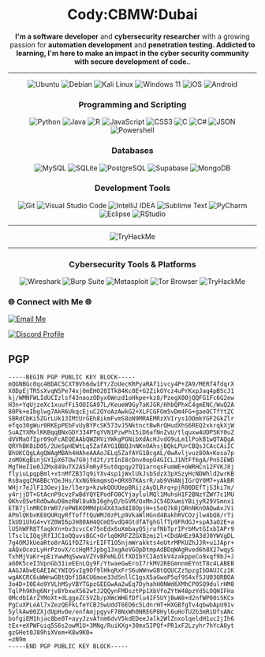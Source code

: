<div align="center">
  <h1>Cody:CBMW:Dubai</h1>
  <p><strong>I'm a software developer</strong> and <strong>cybersecurity researcher</strong> with a growing passion for <strong>automation development</strong> 
    and <strong>penetration testing. Addicted to learning, I'm here to make an impact in the cyber security community with secure development of code.</strong>.</p>
</div>

---
<div align="center">

![Ubuntu](https://img.shields.io/badge/Ubuntu-101010?style=for-the-badge&logo=ubuntu&logoColor=00FF00)
![Debian](https://img.shields.io/badge/Debian-101010?style=for-the-badge&logo=debian&logoColor=00FF00)
![Kali Linux](https://img.shields.io/badge/Kali_Linux-101010?style=for-the-badge&logo=kali-linux&logoColor=00FF00)
![Windows 11](https://img.shields.io/badge/Windows_11-101010?style=for-the-badge&logo=windows-11&logoColor=00FF00)
![iOS](https://img.shields.io/badge/iOS-101010?style=for-the-badge&logo=ios&logoColor=00FF00)
![Android](https://img.shields.io/badge/Android-101010?style=for-the-badge&logo=android&logoColor=00FF00)

###  **Programming and Scripting**
![Python](https://img.shields.io/badge/Python-101010?style=for-the-badge&logo=python&logoColor=00FF00)
![Java](https://img.shields.io/badge/Java-101010?style=for-the-badge&logo=openjdk&logoColor=00FF00)
![R](https://img.shields.io/badge/R-101010?style=for-the-badge&logo=r&logoColor=00FF00)
![JavaScript](https://img.shields.io/badge/JavaScript-101010?style=for-the-badge&logo=javascript&logoColor=00FF00)
![CSS3](https://img.shields.io/badge/CSS3-101010?style=for-the-badge&logo=css3&logoColor=00FF00)
![C](https://img.shields.io/badge/C-101010?style=for-the-badge&logo=c&logoColor=00FF00)
![C#](https://img.shields.io/badge/C%23-101010?style=for-the-badge&logo=csharp&logoColor=00FF00)
![JSON](https://img.shields.io/badge/json-101010?style=for-the-badge&logo=json&logoColor=00FF00)
![Powershell](https://img.shields.io/badge/Powershell-101010?style=for-the-badge&logo=powershell&logoColor=00FF00)

###  **Databases**
![MySQL](https://img.shields.io/badge/MySQL-101010?style=for-the-badge&logo=mysql&logoColor=00FF00)
![SQLite](https://img.shields.io/badge/SQLite-101010?style=for-the-badge&logo=sqlite&logoColor=00FF00)
![PostgreSQL](https://img.shields.io/badge/PostgreSQL-101010?style=for-the-badge&logo=postgresql&logoColor=00FF00)
![Supabase](https://img.shields.io/badge/Supabase-101010?style=for-the-badge&logo=supabase&logoColor=00FF00)
![MongoDB](https://img.shields.io/badge/MongoDB-101010?style=for-the-badge&logo=mongodb&logoColor=00FF00)

###  **Development Tools**
![Git](https://img.shields.io/badge/GIT-101010?style=for-the-badge&logo=git&logoColor=00FF00)
![Visual Studio Code](https://img.shields.io/badge/Visual_Studio_Code-101010?style=for-the-badge&logo=visual%20studio%20code&logoColor=00FF00)
![IntelliJ IDEA](https://img.shields.io/badge/IntelliJ_IDEA-101010?style=for-the-badge&logo=intellij-idea&logoColor=00FF00)
![Sublime Text](https://img.shields.io/badge/Sublime_Text-101010?style=for-the-badge&logo=sublime-text&logoColor=00FF00)
![PyCharm](https://img.shields.io/badge/PyCharm-101010?style=for-the-badge&logo=pycharm&logoColor=00FF00)
![Eclipse](https://img.shields.io/badge/Eclipse-101010?style=for-the-badge&logo=eclipse&logoColor=00FF00)
![RStudio](https://img.shields.io/badge/RStudio-101010?style=for-the-badge&logo=rstudio&logoColor=00FF00)

</div>



---

<div align="center"><img src="https://tryhackme-badges.s3.amazonaws.com/cbmw.png" alt="TryHackMe" /></div>

---

<div align="center">
  
###  **Cybersecurity Tools & Platforms**
![Wireshark](https://img.shields.io/badge/Wireshark-101010?style=for-the-badge&logo=wireshark&logoColor=00FF00)
![Burp Suite](https://img.shields.io/badge/Burp_Suite-101010?style=for-the-badge&logo=burpsuite&logoColor=00FF00)
![Metasploit](https://img.shields.io/badge/Metasploit-101010?style=for-the-badge&logo=metasploit&logoColor=00FF00)
![Tor Browser](https://img.shields.io/badge/Tor_Browser-101010?style=for-the-badge&logo=torbrowser&logoColor=00FF00)
![TryHackMe](https://img.shields.io/badge/TryHackMe-101010?style=for-the-badge&logo=tryhackme&logoColor=00FF00)

</div>

<!-- CONTACT ME SECTION -->

### 🌐 Connect with Me 🌐

<div>
  <p>
    <a href="mailto:cbmw@proton.me" target="_blank">
      <img src="https://img.shields.io/badge/proton%20mail-6D4AFF?style=for-the-badge&logo=protonmail&logoColor=white" alt="Email Me">
    </a>
    <br>
  </p>

  <p>
    <a href="https://discord.com/users/mr_dubai" target="_blank">
      <img src="https://img.shields.io/badge/Discord-5865F2?style=for-the-badge&logo=discord&logoColor=white" alt="Discord Profile">
    </a>
    <br>
  </p>

</div>

## PGP

```plaintext
-----BEGIN PGP PUBLIC KEY BLOCK-----
mQGNBGc0qc4BDAC5CXT0Vh6dw1FY/ZoUecKRPyaRAf1ivcy4P+ZA9/MERf4fdqrX
X8DpEjTRSsXvqNSPe74xjOmEHO28ITk84Kc0E+G2ZikOYcz4uPrKxpJaq4pBScJ1
kj/WMNFWLIdUCIzlsf43naozODyx6Wnzd1oHkpe+kz8/PzegX00jQQFG1Fc6G2ew
H3n+YqUjzeXc1xuufFi5OOIGA97L/KeueW9Gy7aKJGR/HhbQPhxC4gmENC/WuQ2A
80Pk+eIbglwg7AkR6UkqcEjuC2QYoAzAwkG2+XLFCGFOm5vDm4FG+gaeOCTfYtZC
SBRdCbKi5ZGrLUk13IMtUrGEh8ikmFvmS8oN9MRAEMRzXVIrys1OOmkYGF2GkZlr
efqo30gWur0RKEpPEbFvUyBYPcSK573vJ5NktnctBwRrQHudXhS6REQ2xkrqkXjW
SuAZYXMxlKKBqqBNxGDY334PTqYVN1PzwPh15iD6afNnZvU/tlquxw4UDP5KY0uZ
dVVMaOfIpr09oFcAEQEAAbQWZHViYWkgPGNibXdAcHJvdG9uLm1lPokB1wQTAQgA
QRYhBK8iD05/2UeSpHEWtLq5ZafAYG1BBQJnNKnOAhsjBQkLPUrCBQsJCAcCAiIC
BhUKCQgLAgQWAgMBAh4HAheAAAoJELq5ZafAYG1BcgAL/0wAvljvuz8OA+Kosa7p
zoMOKqBinjGYIpX6TOw7G9jfd2t/ztInI8cDnv0opU4GICLJ1NtFf6gA/Pn5IEWD
MgTHeIIe0JZMx849uTX2A5FmRyF5ut0qpqy2TQ1arnqsFumWE+oWRHCn12FVKJ8j
flyiuLpqpBml+xtnMfZB37q9iYXv4sp1jWxlUkJsbSdzX3pXSzyHcNDWhld2wrKB
Rs0agqCMABBcYOeJHs/XxNG9kmqmsQ+ORX07KAsrR/ab9VHANjIGrQY0M7+yAkBR
WHjr7eJlF13Oevj1e/l5erp+kzwkQOUUepBRijzAyDLRrq+pjR00DEfTjS3ki7m/
y4rjjDT+GtAcnP9cvzFwBdYQYEPodFO0CYjaylulMQl1MuhsH1F2BNzYZWY7c1MU
OKhvO5wtRdOwAuD8mzRWl8uKbI6ghyD/bSVM/OxMnJC54DXwmiYBijyR29VSmnx1
ETB7jlnMRC0rW07/ePWEKOMMdpU4X43ad4I8OpjH+s5oQ7kBjQRnNKnOAQwAxJVi
APmlQKbxKE8QURqyRfTofftQuWMJ0zPLp9VkaWlHGnd4BakhRVCOzjlw4bQ8/rTi
IkUD1UhG4+vYZ0WI6pJH80AH4QCmD5vdQ4GtdfATghGlfTp9FRdGJ+spA3aO2E+a
lU5hWFR8TfaqkYn+bv3cvcCe75nEdx6uXmbayQ5jrofNbTprIPrbMvtGIxbIAPr9
lTsclLIQqjRfIJC1oQQuvsBGC+Orlq0KRFZZGXBzmi2l+CDdAHEz9A3dJ0YWVgDL
7g4OMJkUeaRto8rAG1fDZ7kirEIFT1O5njmWrakkts4oUtrMPKUZhJJR+u1JApr+
aAQxOcezLyHrPzovX/ccHqMfJpbg13xgAeVGOpDtmpAdBDqWAgRved6h8X27wqyS
TxhMjVaKr+pEiYwwMqSwwaVZYvBPeNLOlfXDIbYCIAo5kV4zakppeCo9xqf9bJ+J
a60K5ceI3VpnGb31ieEEnLQy9F/YtwaeGwEroI7rkMV2REGmnnmEYntT8c4LABEB
AAGJAbwEGAEIACYWIQSvIg9Of9lHkqRxFrS6uWWnwGBtQQUCZzSpzgIbDAUJCz1K
wgAKCRC6uWWnwGBtQbf1DACU6moe33dSnllC1gsX5aGwaP5qf9S4xfSJU03QRBOA
3o4D+I0E4o9YVLhMSyVBYTGpzGEEGwAa2wEq7DyhahH0NWd6XMhCP0SQ9dulrHM8
TqlPh9Khg6NrjvBYbxwX562wtJ2QQynFMDsztPp1XbVfoZYtW48pzYd5LOQHIFHa
0McdbIArZYMoXt+dLggeZC5VZb/pXWcWHEfDflu4IF5UYjBwW8+d2nfWP00i5KCx
PgCuXPLeAl7xZezQEFkLfeYCBJSwUddT6ED6c5LdnrHT+HXGBfgTv4qbwbApU91v
5ylkAw00ZXjdUpHvOe/enfAmjpgyvF78NxWh0NREGP8Hyl6uHoTU2b3mRiDfsANc
bofgiEM1hjac8be0T+ayyJzvAfnm6dvV5kdEDeeJalk2WlZnxolqeldH1uc2jIh6
tEx+eXPWFuiq5S6s2owM1U+3MNg/RuiKXg+30mx5IPQf+PR1xF2Lzyhr7hYcA8yt
gzGHet0J89hiXVem+K8w9K0=
=zN9m
-----END PGP PUBLIC KEY BLOCK-----
